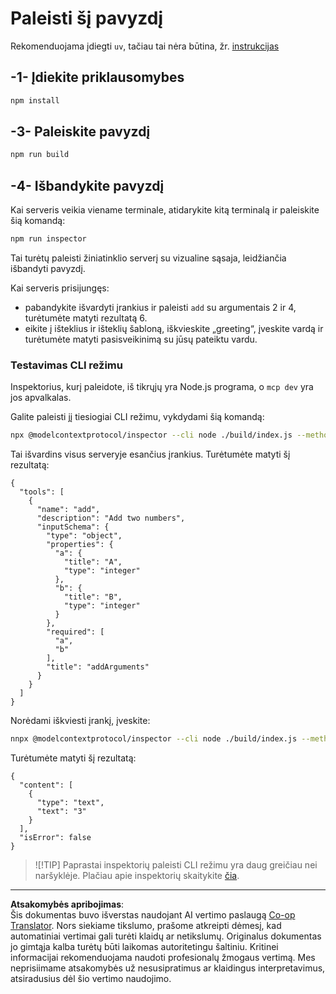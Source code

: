 <!--
CO_OP_TRANSLATOR_METADATA:
{
  "original_hash": "ac67652abc453e2a7e2c75cd7a8897ae",
  "translation_date": "2025-08-26T16:45:45+00:00",
  "source_file": "03-GettingStarted/01-first-server/solution/typescript/README.md",
  "language_code": "lt"
}
-->
# Paleisti šį pavyzdį

Rekomenduojama įdiegti `uv`, tačiau tai nėra būtina, žr. [instrukcijas](https://docs.astral.sh/uv/#highlights)

## -1- Įdiekite priklausomybes

```bash
npm install
```

## -3- Paleiskite pavyzdį

```bash
npm run build
```

## -4- Išbandykite pavyzdį

Kai serveris veikia viename terminale, atidarykite kitą terminalą ir paleiskite šią komandą:

```bash
npm run inspector
```

Tai turėtų paleisti žiniatinklio serverį su vizualine sąsaja, leidžiančia išbandyti pavyzdį.

Kai serveris prisijungęs:

- pabandykite išvardyti įrankius ir paleisti `add` su argumentais 2 ir 4, turėtumėte matyti rezultatą 6.
- eikite į išteklius ir išteklių šabloną, iškvieskite „greeting“, įveskite vardą ir turėtumėte matyti pasisveikinimą su jūsų pateiktu vardu.

### Testavimas CLI režimu

Inspektorius, kurį paleidote, iš tikrųjų yra Node.js programa, o `mcp dev` yra jos apvalkalas.

Galite paleisti jį tiesiogiai CLI režimu, vykdydami šią komandą:

```bash
npx @modelcontextprotocol/inspector --cli node ./build/index.js --method tools/list
```

Tai išvardins visus serveryje esančius įrankius. Turėtumėte matyti šį rezultatą:

```text
{
  "tools": [
    {
      "name": "add",
      "description": "Add two numbers",
      "inputSchema": {
        "type": "object",
        "properties": {
          "a": {
            "title": "A",
            "type": "integer"
          },
          "b": {
            "title": "B",
            "type": "integer"
          }
        },
        "required": [
          "a",
          "b"
        ],
        "title": "addArguments"
      }
    }
  ]
}
```

Norėdami iškviesti įrankį, įveskite:

```bash
nnpx @modelcontextprotocol/inspector --cli node ./build/index.js --method tools/call --tool-name add --tool-arg a=1 --tool-arg b=2
```

Turėtumėte matyti šį rezultatą:

```text
{
  "content": [
    {
      "type": "text",
      "text": "3"
    }
  ],
  "isError": false
}
```

> ![!TIP]
> Paprastai inspektorių paleisti CLI režimu yra daug greičiau nei naršyklėje.
> Plačiau apie inspektorių skaitykite [čia](https://github.com/modelcontextprotocol/inspector).

---

**Atsakomybės apribojimas**:  
Šis dokumentas buvo išverstas naudojant AI vertimo paslaugą [Co-op Translator](https://github.com/Azure/co-op-translator). Nors siekiame tikslumo, prašome atkreipti dėmesį, kad automatiniai vertimai gali turėti klaidų ar netikslumų. Originalus dokumentas jo gimtąja kalba turėtų būti laikomas autoritetingu šaltiniu. Kritinei informacijai rekomenduojama naudoti profesionalų žmogaus vertimą. Mes neprisiimame atsakomybės už nesusipratimus ar klaidingus interpretavimus, atsiradusius dėl šio vertimo naudojimo.